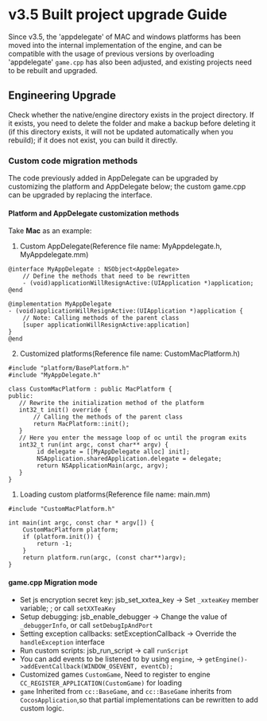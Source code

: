 # v3.5 Built project upgrade Guide

Since v3.5, the 'appdelegate' of MAC and windows platforms has been moved into the internal implementation of the engine, and can be compatible with the usage of previous versions by overloading 'appdelegate' `game.cpp` has also been adjusted, and existing projects need to be rebuilt and upgraded.

## Engineering Upgrade

Check whether the native/engine directory exists in the project directory. If it exists, you need to delete the folder and make a backup before deleting it (if this directory exists, it will not be updated automatically when you rebuild); if it does not exist, you can build it directly.

### Custom code migration methods

The code previously added in AppDelegate can be upgraded by customizing the platform and AppDelegate below; the custom game.cpp can be upgraded by replacing the interface.

#### Platform and AppDelegate customization methods

Take **Mac** as an example:

1. Custom AppDelegate(Reference file name: MyAppdelegate.h, MyAppdelegate.mm)

```
@interface MyAppDelegate : NSObject<AppDelegate>
    // Define the methods that need to be rewritten
    - (void)applicationWillResignActive:(UIApplication *)application;
@end

@implementation MyAppDelegate
- (void)applicationWillResignActive:(UIApplication *)application {
    // Note: Calling methods of the parent class
    [super applicationWillResignActive:application]
}
@end
```

2. Customized platforms(Reference file name: CustomMacPlatform.h)

```
#include "platform/BasePlatform.h"
#include "MyAppDelegate.h"

class CustomMacPlatform : public MacPlatform {
public:
   // Rewrite the initialization method of the platform
   int32_t init() override {
       // Calling the methods of the parent class
       return MacPlatform::init();
   }
   // Here you enter the message loop of oc until the program exits
   int32_t run(int argc, const char** argv) {
        id delegate = [[MyAppDelegate alloc] init];
        NSApplication.sharedApplication.delegate = delegate;
        return NSApplicationMain(argc, argv);
   }
}
```

1. Loading custom platforms(Reference file name: main.mm)

```
#include "CustomMacPlatform.h"

int main(int argc, const char * argv[]) {
    CustomMacPlatform platform; 
    if (platform.init()) {
        return -1;
    }
    return platform.run(argc, (const char**)argv); 
}
```

#### game.cpp Migration mode

- Set js encryption secret key: jsb_set_xxtea_key  -> Set `_xxteaKey` member variable; ; or call `setXXTeaKey`
- Setup debugging: jsb_enable_debugger     -> Change the value of `_debuggerInfo`, or call `setDebugIpAndPort`
- Setting exception callbacks: setExceptionCallback  -> Override the `handleException` interface
- Run custom scripts: jsb_run_script      -> call `runScript`
- You can add events to be listened to by using `engine`, -> `getEngine()->addEventCallback(WINDOW_OSEVENT, eventCb);`
- Customized games `CustomGame`, Need to register to engine  `CC_REGISTER_APPLICATION(CustomGame)` for loading
- `game` Inherited from `cc::BaseGame`, and `cc::BaseGame` inherits from `CocosApplication`,so that partial implementations can be rewritten to add custom logic.
